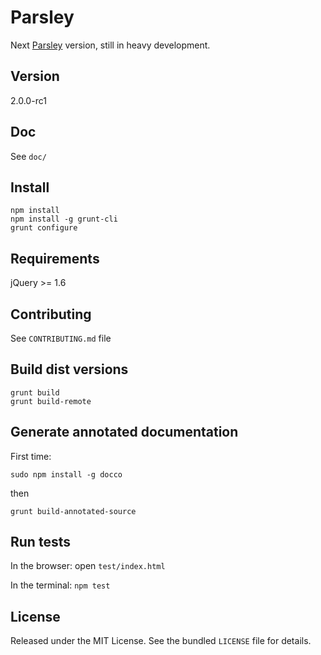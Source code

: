 # Parsley

Next [Parsley](http://parsleyjs.org) version, still in heavy development.

## Version

2.0.0-rc1

## Doc

See `doc/`

## Install

```
npm install
npm install -g grunt-cli
grunt configure
```

## Requirements

jQuery >= 1.6


## Contributing

See `CONTRIBUTING.md` file


## Build dist versions

```
grunt build
grunt build-remote
```

## Generate annotated documentation

First time:
```
sudo npm install -g docco

```

then
```
grunt build-annotated-source
```

## Run tests

In the browser: open `test/index.html`

In the terminal: `npm test`


## License

Released under the MIT License. See the bundled `LICENSE` file for
details.
